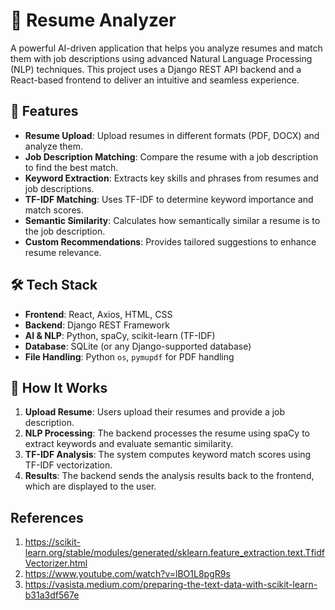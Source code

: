 # 📄 Resume Analyzer


A powerful AI-driven application that helps you analyze resumes and match them with job descriptions using advanced Natural Language Processing (NLP) techniques. This project uses a Django REST API backend and a React-based frontend to deliver an intuitive and seamless experience.

## 🚀 Features

- **Resume Upload**: Upload resumes in different formats (PDF, DOCX) and analyze them.
- **Job Description Matching**: Compare the resume with a job description to find the best match.
- **Keyword Extraction**: Extracts key skills and phrases from resumes and job descriptions.
- **TF-IDF Matching**: Uses TF-IDF to determine keyword importance and match scores.
- **Semantic Similarity**: Calculates how semantically similar a resume is to the job description.
- **Custom Recommendations**: Provides tailored suggestions to enhance resume relevance.

## 🛠️ Tech Stack

- **Frontend**: React, Axios, HTML, CSS
- **Backend**: Django REST Framework
- **AI & NLP**: Python, spaCy, scikit-learn (TF-IDF)
- **Database**: SQLite (or any Django-supported database)
- **File Handling**: Python `os`, `pymupdf` for PDF handling

## 🧠 How It Works

1. **Upload Resume**: Users upload their resumes and provide a job description.
2. **NLP Processing**: The backend processes the resume using spaCy to extract keywords and evaluate semantic similarity.
3. **TF-IDF Analysis**: The system computes keyword match scores using TF-IDF vectorization.
4. **Results**: The backend sends the analysis results back to the frontend, which are displayed to the user.


## References

1. https://scikit-learn.org/stable/modules/generated/sklearn.feature_extraction.text.TfidfVectorizer.html
2. https://www.youtube.com/watch?v=lBO1L8pgR9s
3. https://vasista.medium.com/preparing-the-text-data-with-scikit-learn-b31a3df567e
